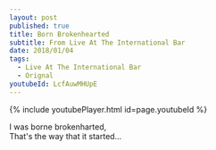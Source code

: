 ```yaml
---
layout: post
published: true
title: Born Brokenhearted
subtitle: From Live At The International Bar
date: 2018/01/04
tags:
  - Live At The International Bar
  - Orignal
youtubeId: LcfAuwMHUpE
---
```


{% include youtubePlayer.html id=page.youtubeId %}

I was borne brokenharted,  
That's the way that it started…
